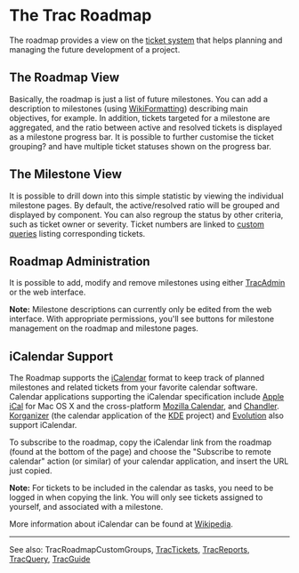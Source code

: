 # The Trac Roadmap


The roadmap provides a view on the [ticket system](trac-tickets) that helps planning and managing the future development of a project.

## The Roadmap View


Basically, the roadmap is just a list of future milestones. You can add a description to milestones (using [WikiFormatting](wiki-formatting)) describing main objectives, for example. In addition, tickets targeted for a milestone are aggregated, and the ratio between active and resolved tickets is displayed as a milestone progress bar.  It is possible to further customise the ticket grouping? and have multiple ticket statuses shown on the progress bar.

## The Milestone View


It is possible to drill down into this simple statistic by viewing the individual milestone pages. By default, the active/resolved ratio will be grouped and displayed by component. You can also regroup the status by other criteria, such as ticket owner or severity. Ticket numbers are linked to [custom queries](trac-query) listing corresponding tickets.

## Roadmap Administration


It is possible to add, modify and remove milestones using either [TracAdmin](trac-admin) or the web interface. 

**Note:** Milestone descriptions can currently only be edited from the web interface. With appropriate permissions, you'll see buttons for milestone management on the roadmap and milestone pages.

## iCalendar Support


The Roadmap supports the [ iCalendar](http://www.ietf.org/rfc/rfc2445.txt) format to keep track of planned milestones and related tickets from your favorite calendar software. Calendar applications supporting the iCalendar specification include [ Apple iCal](http://www.apple.com/ical/) for Mac OS X and the cross-platform [ Mozilla Calendar](http://www.mozilla.org/projects/calendar/), and [ Chandler](http://chandlerproject.org). [ Korganizer](http://kontact.kde.org/korganizer/) (the calendar application of the [ KDE](http://www.kde.org/) project) and [ Evolution](http://www.novell.com/de-de/products/desktop/features/evolution.html) also support iCalendar.


To subscribe to the roadmap, copy the iCalendar link from the roadmap (found at the bottom of the page) and choose the "Subscribe to remote calendar" action (or similar) of your calendar application, and insert the URL just copied.

**Note:** For tickets to be included in the calendar as tasks, you need to be logged in when copying the link. You will only see tickets assigned to yourself, and associated with a milestone.


More information about iCalendar can be found at [ Wikipedia](http://en.wikipedia.org/wiki/ICalendar).

---


See also: TracRoadmapCustomGroups, [TracTickets](trac-tickets), [TracReports](trac-reports), [TracQuery](trac-query), [TracGuide](trac-guide)